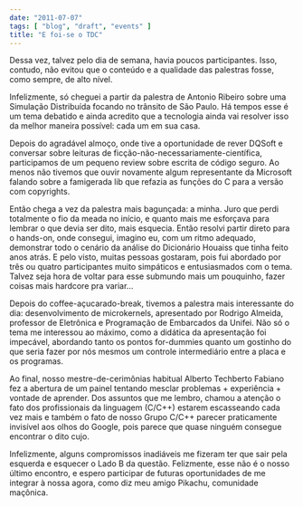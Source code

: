 ```yaml
---
date: "2011-07-07"
tags: [ "blog", "draft", "events" ]
title: "E foi-se o TDC"
---
```

Dessa vez, talvez pelo dia de semana, havia poucos participantes. Isso, contudo, não evitou que o conteúdo e a qualidade das palestras fosse, como sempre, de alto nível.

Infelizmente, só cheguei a partir da palestra de Antonio Ribeiro sobre uma Simulação Distribuída focando no trânsito de São Paulo. Há tempos esse é um tema debatido e ainda acredito que a tecnologia ainda vai resolver isso da melhor maneira possível: cada um em sua casa.

Depois do agradável almoço, onde tive a oportunidade de rever DQSoft e conversar sobre leituras de ficção-não-necessariamente-científica, participamos de um pequeno review sobre escrita de código seguro. Ao menos não tivemos que ouvir novamente algum representante da Microsoft falando sobre a famigerada lib que refazia as funções do C para a versão com copyrights.

Então chega a vez da palestra mais bagunçada: a minha. Juro que perdi totalmente o fio da meada no início, e quanto mais me esforçava para lembrar o que devia ser dito, mais esquecia. Então resolvi partir direto para o hands-on, onde consegui, imagino eu, com um ritmo adequado, demonstrar todo o cenário da análise do Dicionário Houaiss que tinha feito anos atrás. E pelo visto, muitas pessoas gostaram, pois fui abordado por três ou quatro participantes muito simpáticos e entusiasmados com o tema. Talvez seja hora de voltar para esse submundo mais um pouquinho, fazer coisas mais hardcore pra variar...

Depois do coffee-açucarado-break, tivemos a palestra mais interessante do dia: desenvolvimento de microkernels, apresentado por Rodrigo Almeida, professor de Eletrônica e Programação de Embarcados da Unifei. Não só o tema me interessou ao máximo, como a didática da apresentação foi impecável, abordando tanto os pontos for-dummies quanto um gostinho do que seria fazer por nós mesmos um controle intermediário entre a placa e os programas.

Ao final, nosso mestre-de-cerimônias habitual Alberto Techberto Fabiano fez a abertura de um painel tentando mesclar problemas + experiência + vontade de aprender. Dos assuntos que me lembro, chamou a atenção o fato dos profissionais da linguagem (C/C++) estarem escasseando cada vez mais e também o fato de nosso Grupo C/C++ parecer praticamente invisível aos olhos do Google, pois parece que quase ninguém consegue encontrar o dito cujo.

Infelizmente, alguns compromissos inadiáveis me fizeram ter que sair pela esquerda e esquecer o Lado B da questão. Felizmente, esse não é o nosso último encontro, e espero participar de futuras oportunidades de me integrar à nossa agora, como diz meu amigo Pikachu, comunidade maçônica.
